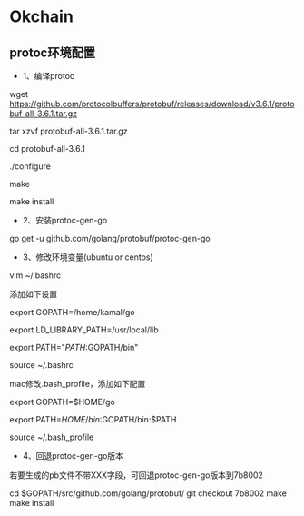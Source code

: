 # Okchain 

## protoc环境配置


* 1、编译protoc

wget https://github.com/protocolbuffers/protobuf/releases/download/v3.6.1/protobuf-all-3.6.1.tar.gz

tar xzvf protobuf-all-3.6.1.tar.gz

cd protobuf-all-3.6.1

./configure

make

make install

* 2、安装protoc-gen-go

go get -u github.com/golang/protobuf/protoc-gen-go

* 3、修改环境变量(ubuntu or centos)

vim ~/.bashrc

添加如下设置

export GOPATH=/home/kamal/go

export LD_LIBRARY_PATH=/usr/local/lib

export PATH="$PATH:$GOPATH/bin"

source ~/.bashrc

mac修改.bash_profile，添加如下配置

export GOPATH=$HOME/go

export PATH=$HOME/bin:$GOPATH/bin:$PATH

source ~/.bash_profile

* 4、回退protoc-gen-go版本

若要生成的pb文件不带XXX字段，可回退protoc-gen-go版本到7b8002

cd $GOPATH/src/github.com/golang/protobuf/
git checkout 7b8002
make
make install

